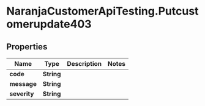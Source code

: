 # NaranjaCustomerApiTesting.Putcustomerupdate403

## Properties

Name | Type | Description | Notes
------------ | ------------- | ------------- | -------------
**code** | **String** |  | 
**message** | **String** |  | 
**severity** | **String** |  | 


